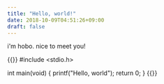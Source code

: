 ```yaml
---
title: "Hello, world!"
date: 2018-10-09T04:51:26+09:00
draft: false
---
```


i'm hobo. nice to meet you!

{{<highlight cpp>}}
#include <stdio.h>

int main(void) {
    printf("Hello, world");
    return 0;
}
{{</highlight>}}